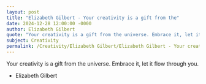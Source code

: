 ```yaml
---
layout: post
title: "Elizabeth Gilbert - Your creativity is a gift from the"
date: 2024-12-28 12:00:00 -0000
author: Elizabeth Gilbert
quote: "Your creativity is a gift from the universe. Embrace it, let it flow through you."
subject: Creativity
permalink: /Creativity/Elizabeth Gilbert/Elizabeth Gilbert - Your creativity is a gift from the
---
```


Your creativity is a gift from the universe. Embrace it, let it flow through you.

- Elizabeth Gilbert
